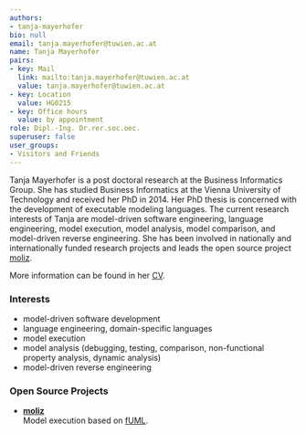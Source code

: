 ```yaml
---
authors:
- tanja-mayerhofer
bio: null
email: tanja.mayerhofer@tuwien.ac.at
name: Tanja Mayerhofer
pairs:
- key: Mail
  link: mailto:tanja.mayerhofer@tuwien.ac.at
  value: tanja.mayerhofer@tuwien.ac.at
- key: Location
  value: HG0215
- key: Office hours
  value: by appointment
role: Dipl.-Ing. Dr.rer.soc.oec.
superuser: false
user_groups:
- Visitors and Friends
---
```


Tanja Mayerhofer is a post doctoral research at the Business Informatics Group. She has studied Business Informatics at the Vienna University of Technology and received her PhD in 2014. Her PhD thesis is concerned with the development of executable modeling languages. The current research interests of Tanja are model-driven software engineering, language engineering, model execution, model analysis, model comparison, and model-driven reverse engineering. She has been involved in nationally and internationally funded research projects and leads the open source project [moliz](http://www.modelexecution.org).

More information can be found in her [CV](https://www.big.tuwien.ac.at/tanja_mayerhofer-cv/).

### Interests

*   model-driven software development
*   language engineering, domain-specific languages
*   model execution
*   model analysis (debugging, testing, comparison, non-functional property analysis, dynamic analysis)
*   model-driven reverse engineering

### Open Source Projects

*   __[moliz](http://www.modelexecution.org)__  
     Model execution based on [fUML](http://www.omg.org/spec/FUML/1.1/).